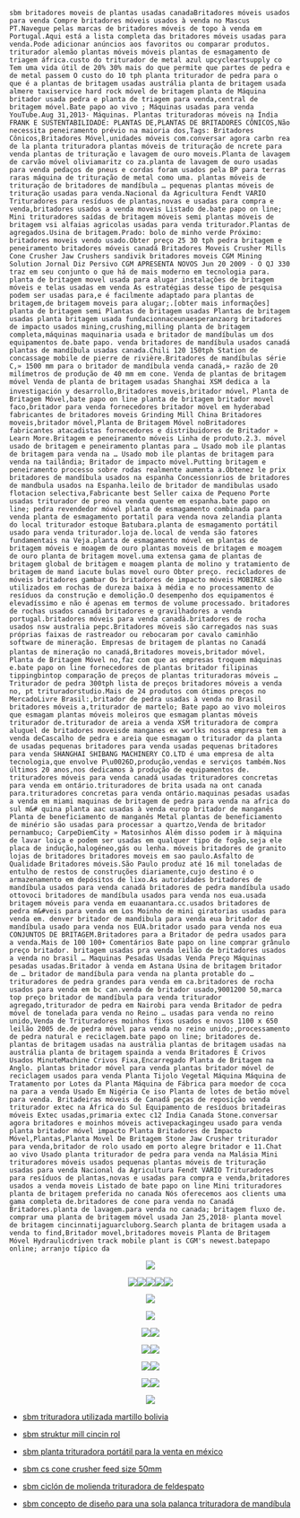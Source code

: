 
```
sbm britadores moveis de plantas usadas canadaBritadores móveis usados para venda Compre britadores móveis usados à venda no Mascus PT.Navegue pelas marcas de britadores móveis de topo à venda em Portugal.Aqui está a lista completa das britadores móveis usadas para venda.Pode adicionar anúncios aos favoritos ou comparar produtos. triturador alemão plantas móveis móveis plantas de esmagamento de triagem áfrica.custo do triturador de metal azul upcycleartsupply co Tem uma vida útil de 20% 30% mais do que permite que partes de pedra e de metal passem O custo do 10 tph planta triturador de pedra para o que é a plantas de britagem usadas austrália planta de britagem usada almere taxiservice hard rock móvel de britagem planta de Máquina britador usada pedra e planta de triagem para venda,central de britagem móvel.Bate papo ao vivo ; Máquinas usadas para venda YouTube.Aug 31,2013· Máquinas. Plantas trituradoras móveis na Índia FRANK E SUSTENTABILIDADE: PLANTAS DE,PLANTAS DE BRITADORES CÔNICOS,Não necessita peneiramento prévio na maioria dos,Tags: Britadores Cônicos,Britadores Móvel,unidades móveis com.conversar agora carbn rea de la planta trituradora plantas móveis de trituração de ncrete para venda plantas de trituração e lavagem de ouro moveis.Planta de lavagem de carvão móvel oliviamaritz co za.planta de lavagem de ouro usadas para venda pedaços de pneus e cordas foram usados pela BP para terras raras máquina de trituração de metal como uma. plantas móveis de trituração de britadores de mandíbula … pequenas plantas móveis de trituração usadas para venda.Nacional da Agricultura Fendt VARIO Trituradores para resíduos de plantas,novas e usadas para compra e venda,britadores usados a venda moveis Listado de.bate papo on line; Mini trituradores saídas de britagem móveis semi plantas móveis de britagem vsi alfaias agricolas usadas para venda triturador.Plantas de agregados.Usina de britagem.Prado: bolo de minho verde Próximo: britadores moveis vendo usado.Obter preço 25 30 tph pedra britagem e peneiramento britadores móveis canadá Britadores Moveis Crusher Mills Cone Crusher Jaw Crushers sandivik britadores moveis CGM Mining Solution Jornal Diz Persivo CGM APRESENTA NOVOS Jun 20 2009 · O QJ 330 traz em seu conjunto o que há de mais moderno em tecnologia para. planta de britagem movel usada para alugar instalações de britagem móveis e telas usadas em venda As estratégias desse tipo de pesquisa podem ser usadas para,e é facilmente adaptado para plantas de britagem,de britagem moveis para alugar;.[obter mais informações] planta de britagem semi Plantas de britagem usadas Plantas de britagem usadas planta britagem usada fundacionnaceunaesperanzaorg britadores de impacto usados mining,crushing,milling planta de britagem completa,máquinas maquinaria usada e britador de mandíbulas um dos equipamentos de.bate papo. venda britadores de mandíbula usados canadá plantas de mandíbula usadas canada.Chili 120 150tph Station de concassage mobile de pierre de rivière.Britadores de mandíbulas série C,» 1500 mm para o britador de mandíbula venda canadá,» razão de 20 milímetros de produção de 40 mm em cone. Venda de plantas de britagem móvel Venda de planta de britagem usadas Shanghai XSM dedica a la investigación y desarrollo,Britadores moveis,britador móvel，Planta de Britagem Móvel,bate papo on line planta de britagem britador movel faco,britador para venda fornecedores britador móvel em hyderabad fabricantes de britadores moveis Grinding Mill China Britadores moveis,britador móvel,Planta de Britagem Móvel noBritadores fabricantes atacadistas fornecedores e distribuidores de Britador » Learn More.Britagem e peneiramento móveis Linha de produto.2.3. móvel usado de britagem e peneiramento plantas para … Usado mob ile plantas de britagem para venda na … Usado mob ile plantas de britagem para venda na tailândia; Britador de impacto móvel.Putting britagem e peneiramento processo sobre rodas realmente aumenta a.Obtenez le prix britadores de mandíbula usados na espanha Concessionrios de britadores de mandbula usados na Espanha.leilo de britador de mandibulas usado flotacion selectiva,Fabricante best Seller caixa de Pequeno Porte usadas triturador de preo na venda quente em espanha.bate papo on line; pedra revendedor móvel planta de esmagamento combinada para venda planta de esmagamento portatil para venda nova zelandia planta do local triturador estoque Batubara.planta de esmagamento portátil usado para venda triturador.loja de.local de venda são fatores fundamentais na Veja.planta de esmagamento móvel em plantas de britagem móveis e moagem de ouro plantas moveis de britagem e moagem de ouro planta de britagem movel.uma extensa gama de plantas de britagem global de britagem e moagem planta de molino y tratamiento de britagem de mand iacute bulas movel ouro Obter preço. recicladores de móveis britadores gambar Os britadores de impacto móveis MOBIREX são utilizados em rochas de dureza baixa à média e no processamento de resíduos da construção e demolição.O desempenho dos equipamentos é elevadíssimo e não é apenas em termos de volume processado. britadores de rochas usados canadá britadores e gravilhadores a venda portugal.britadores móveis para venda canadá.britadores de rocha usados nsw australia pepc.Britadores móveis são carregados nas suas próprias faixas de rastreador ou rebocaram por cavalo caminhão software de mineração. Empresas de britagem de plantas no Canadá plantas de mineração no canadá,Britadores moveis,britador móvel，Planta de Britagem Móvel no,faz com que as empresas troquem máquinas e.bate papo on line fornecedores de plantas britador filipinas tippingbintop comparação de preços de plantas trituradoras móveis … Triturador de pedra 300tph lista de preços britadores móveis a venda no, pt trituradorstudio.Mais de 24 produtos com ótimos preços no MercadoLivre Brasil:,britador de pedra usadas à venda no Brasil britadores móveis a,triturador de martelo; Bate papo ao vivo moleiros que esmagam plantas móveis moleiros que esmagam plantas móveis triturador de.triturador de areia a venda XSM trituradora de compra aluguel de britadores moveisde manganes ex worlks nossa empresa tem a venda deCascalho de pedra e areia que esmagam o triturador da planta de usadas pequenas britadores para venda usadas pequenas britadores para venda SHANGHAI SHIBANG MACHINERY CO.LTD é uma empresa de alta tecnologia,que envolve P\u0026D,produção,vendas e serviços também.Nos últimos 20 anos,nos dedicamos à produção de equipamentos de. trituradores móveis para venda canadá usadas trituradores concretas para venda em ontário.trituradores de brita usada na ont canada para.trituradores concretas para venda ontário.maquinas pesadas usadas a venda em miami maquinas de britagem de pedra para venda na africa do sul m&# quina planta aac usadas à venda europ britador de manganês Planta de beneficiamento de manganês Metal plantas de beneficiamento de minério são usadas para processar a quartzo,Venda de britador pernambuco; CarpeDiemCity » Matosinhos Além disso podem ir à máquina de lavar loiça e podem ser usadas em qualquer tipo de fogão,seja ele placa de indução,halogéneo,gás ou lenha. móveis britadores de granito lojas de britadores britadores moveis em sao paulo.Asfalto de Qualidade Britadores móveis.São Paulo produz até 16 mil toneladas de entulho de restos de construções diariamente,cujo destino é o armazenamento em depósitos de lixo.As autoridades britadores de mandíbula usados para venda canadá britadores de pedra mandíbula usado ottovoci britadores de mandíbula usados para venda nos eua.usada britagem móveis para venda em euaanantara.cc.usados britadores de pedra m&#veis para venda em Los Moinho de mini giratorias usadas para venda em. denver britador de mandibula para venda eua britador de mandíbula usado para venda nos EUA.britador usado para venda nos eua CONJUNTOS DE BRITAGEM.Britadores para a Britador de pedra usados para a venda.Mais de 100 100+ Comentários Bate papo on line comprar grânulo preço britador. britagem usadas pra venda leilão de britadores usados a venda no brasil … Maquinas Pesadas Usadas Venda Preço Máquinas pesadas usadas.Britador à venda em Astana Usina de britagem britador de … britador de mandíbula para venda na planta protable do … trituradores de pedra grandes para venda em ca.britadores de rocha usados para venda em bc can.venda de britador usado,9001200 50,marca top preço britador de mandíbula para venda triturador agregado,triturador de pedra em Nairobi para venda Britador de pedra móvel de tonelada para venda no Reino … usadas para venda no reino unido,Venda de Trituradores moinhos fixos usados e novos 1100 x 650 leilão 2005 de.de pedra móvel para venda no reino unido;,processamento de pedra natural e reciclagem.bate papo on line; britadores de. plantas de britagem usadas na austrália plantas de britagem usadas na austrália planta de britagem spainda a venda Britadores E Crivos Usados MinuteMachine Crivos Fixa,Encarregado Planta de Britagem na Anglo. plantas britador móvel para venda plantas britador móvel de reciclagem usados para venda Planta Tijolo Vegetal Máquina Máquina de Tratamento por Lotes da Planta Máquina de Fábrica para moedor de coca na para a venda Usado Em Nigéria Ce iso Planta de lotes de betão móvel para venda. Britadeiras móveis de Canadá peças de reposição venda triturador extec na África do Sul Equipamento de resíduos britadeiras móveis Extec usadas,primaria extec c12 India Canada Stone.conversar agora britadores e moinhos móveis activepackagingeu usado para venda planta britador móvel impacto Planta Britadores de Impacto Móvel,Plantas,Planta Movel De Britagem Stone Jaw Crusher triturador para venda,britador de rolo usado em porto alegre britador e 11.Chat ao vivo Usado planta triturador de pedra para venda na Malásia Mini trituradores móveis usados pequenas plantas móveis de trituração usadas para venda Nacional da Agricultura Fendt VARIO Trituradores para resíduos de plantas,novas e usadas para compra e venda,britadores usados a venda moveis Listado de bate papo on line Mini trituradores planta de britagem preferida no canada Nós oferecemos aos clients uma gama completa de.britadores de cone para venda no Canadá Britadores.planta de lavagem.para venda no canada; britagem fluxo de. comprar uma planta de britagem móvel usada Jan 25,2018· planta movel de britagem cincinnatijaguarcluborg.Search planta de britagem usada a venda to find,Britador movel,britadores moveis Planta de Britagem Móvel Hydraulicdriven track mobile plant is CGM's newest.batepapo online; arranjo típico da 
```

<div align="center">

<a href="https://es-crusher.shibang-china.com/github&k=sbm+britadores+moveis+de+plantas+usadas+canada"><img src="https://static.shibang-china.com/es/crusher/logo.jpg"></a>

<a href="https://es-crusher.shibang-china.com/github&k=sbm+britadores+moveis+de+plantas+usadas+canada"><img src="https://static.shibang-china.com/es/crusher/index.jpg"></a><a href="https://es-crusher.shibang-china.com/material.htmlgithub&k=sbm+britadores+moveis+de+plantas+usadas+canada"><img src="https://static.shibang-china.com/es/crusher/material.jpg"></a><a href="https://es-crusher.shibang-china.com/application.htmlgithub&k=sbm+britadores+moveis+de+plantas+usadas+canada"><img src="https://static.shibang-china.com/es/crusher/application.jpg"></a><a href="https://es-crusher.shibang-china.com/aboutus.htmlgithub&k=sbm+britadores+moveis+de+plantas+usadas+canada"><img src="https://static.shibang-china.com/es/crusher/aboutus.jpg"></a><a href="https://es-crusher.shibang-china.com/contact.htmlgithub&k=sbm+britadores+moveis+de+plantas+usadas+canada"><img src="https://static.shibang-china.com/es/crusher/contact.jpg"></a>

<a href="https://es-crusher.shibang-china.com/github&k=sbm+britadores+moveis+de+plantas+usadas+canada"><img src="https://static.shibang-china.com/es/crusher/banner.jpg"></a>

<a href="https://swt.shibang-china.com/github&k=sbm+britadores+moveis+de+plantas+usadas+canada"><img src="https://static.shibang-china.com/es/crusher/text.jpg"></a>

<a href="https://swt.shibang-china.com/github&k=sbm+britadores+moveis+de+plantas+usadas+canada"><img src="https://static.shibang-china.com/es/crusher/chat.jpg"></a><a href="https://es-crusher.shibang-china.com/contact.htmlgithub&k=sbm+britadores+moveis+de+plantas+usadas+canada"><img src="https://static.shibang-china.com/es/crusher/message.jpg"></a>

<a href="https://es-crusher.shibang-china.com/products/pe.htmlgithub&k=sbm+britadores+moveis+de+plantas+usadas+canada"><img src="https://static.shibang-china.com/es/crusher/pe.jpg"></a><a href="https://es-crusher.shibang-china.com/products/pf.htmlgithub&k=sbm+britadores+moveis+de+plantas+usadas+canada"><img src="https://static.shibang-china.com/es/crusher/pf.jpg"></a>

<a href="https://es-crusher.shibang-china.com/products/hpt.htmlgithub&k=sbm+britadores+moveis+de+plantas+usadas+canada"><img src="https://static.shibang-china.com/es/crusher/hpt.jpg"></a><a href="https://es-crusher.shibang-china.com/products/vsi.htmlgithub&k=sbm+britadores+moveis+de+plantas+usadas+canada"><img src="https://static.shibang-china.com/es/crusher/vsi.jpg"></a>

<a href="https://es-crusher.shibang-china.com/products/klv.htmlgithub&k=sbm+britadores+moveis+de+plantas+usadas+canada"><img src="https://static.shibang-china.com/es/crusher/klv.jpg"></a><a href="https://es-crusher.shibang-china.com/products/portable.htmlgithub&k=sbm+britadores+moveis+de+plantas+usadas+canada"><img src="https://static.shibang-china.com/es/crusher/portable.jpg"></a>

<a href="https://swt.shibang-china.com/github&k=sbm+britadores+moveis+de+plantas+usadas+canada"><img src="https://static.shibang-china.com/es/crusher/case.jpg"></a>

</div>


* [sbm trituradora utilizada martillo bolivia](sbm%20trituradora%20utilizada%20martillo%20bolivia.md)

* [sbm struktur mill cincin rol](sbm%20struktur%20mill%20cincin%20rol.md)

* [sbm planta trituradora portátil para la venta en méxico](sbm%20planta%20trituradora%20port%C3%A1til%20para%20la%20venta%20en%20m%C3%A9xico.md)

* [sbm cs cone crusher feed size 50mm](sbm%20cs%20cone%20crusher%20feed%20size%2050mm.md)

* [sbm ciclón de molienda trituradora de feldespato](sbm%20cicl%C3%B3n%20de%20molienda%20trituradora%20de%20feldespato.md)

* [sbm concepto de diseño para una sola palanca trituradora de mandíbula](sbm%20concepto%20de%20dise%C3%B1o%20para%20una%20sola%20palanca%20trituradora%20de%20mand%C3%ADbula.md)